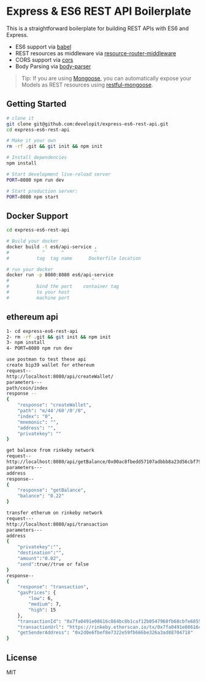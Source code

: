 Express & ES6 REST API Boilerplate
==================================

This is a straightforward boilerplate for building REST APIs with ES6 and Express.

- ES6 support via [babel](https://babeljs.io)
- REST resources as middleware via [resource-router-middleware](https://github.com/developit/resource-router-middleware)
- CORS support via [cors](https://github.com/troygoode/node-cors)
- Body Parsing via [body-parser](https://github.com/expressjs/body-parser)

> Tip: If you are using [Mongoose](https://github.com/Automattic/mongoose), you can automatically expose your Models as REST resources using [restful-mongoose](https://git.io/restful-mongoose).



Getting Started
---------------

```sh
# clone it
git clone git@github.com:developit/express-es6-rest-api.git
cd express-es6-rest-api

# Make it your own
rm -rf .git && git init && npm init

# Install dependencies
npm install

# Start development live-reload server
PORT=8080 npm run dev

# Start production server:
PORT=8080 npm start
```
Docker Support
------
```sh
cd express-es6-rest-api

# Build your docker
docker build -t es6/api-service .
#            ^      ^           ^
#          tag  tag name      Dockerfile location

# run your docker
docker run -p 8080:8080 es6/api-service
#                 ^            ^
#          bind the port    container tag
#          to your host
#          machine port   

```
ethereum api
------
```sh
1- cd express-es6-rest-api
2- rm -rf .git && git init && npm init
3- npm install
4- PORT=8080 npm run dev

use postman to test these api
create bip39 wallet for ethereum 
request--
http://localhost:8080/api/createWallet/
parameters---
path/coin/index
response --
{
    "response": "createWallet",
    "path": "m/44'/60'/0'/0",
    "index": "0",
    "mnemonic": "",
    "address": "",
    "privatekey": ""
}

get balance from rinkeby network
request--
http://localhost:8080/api/getBalance/0x00ac8fbedd57107adbbb8a23d56cbf791bf0093e
parameters---
address
response--
{
    "response": "getBalance",
    "balance": "0.22"
}

transfer etherum on rinkeby network
request---
http://localhost:8080/api/transaction
parameters---
address
{
	"privatekey":"", 
	"destination":"", 
	"amount":"0.02",
	"send":true//true or false
}
response--
{
    "response": "transaction",
    "gasPrices": {
        "low": 6,
        "medium": 7,
        "high": 15
    },
    "transactionId": "0x7fa0491e08616c864bc8b1caf12b0547968fb68cbfe6855f4375e6c8bff310c0",
    "transactionUrl": "https://rinkeby.etherscan.io/tx/0x7fa0491e08616c864bc8b1caf12b0547968fb68cbfe6855f4375e6c8bff310c0",
    "getSenderAddress": "0x2d0e6fbef8e7322e59fb666be326a3ad88704718"
}
```
License
-------

MIT
